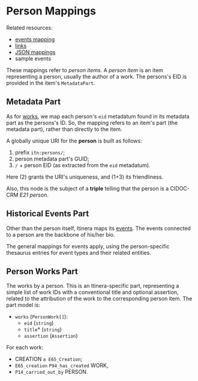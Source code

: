 # Person Mappings

Related resources:

- [events mapping](events.md)
- [links](links.md)
- [JSON mappings](code/person-mappings.json)
- sample events

These mappings refer to _person items_. A _person item_ is an item representing a person, usually the author of a work. The persons's EID is provided in the item's `MetadataPart`.

## Metadata Part

As for [works](work-mappings.md#metadata-part), we map each person's `eid` metadatum found in its metadata part as the persons's ID. So, the mapping refers to an item's part (the metadata part), rather than directly to the item.

A globally unique URI for the **person** is built as follows:

1. prefix `itn:persons/`;
2. person metadata part's GUID;
3. `/` + person EID (as extracted from the `eid` metadatum).

Here (2) grants the URI's uniqueness, and (1+3) its friendliness.

Also, this node is the subject of a **triple** telling that the person is a CIDOC-CRM _E21 person_.

## Historical Events Part

Other than the person itself, Itinera maps its [events](events.md). The events connected to a person are the backbone of his/her bio.

The general mappings for events apply, using the person-specific thesaurus entries for event types and their related entities.

## Person Works Part

The works by a person. This is an Itinera-specific part, representing a simple list of work IDs with a conventional title and optional assertion, related to the attribution of the work to the corresponding person item. The part model is:

- `works` (`PersonWork[]`):
  - `eid` (`string`)
  - `title`\* (`string`)
  - `assertion` (`Assertion`)

For each work:

- CREATION `a E65_Creation`;
- `E65_creation` `P94_has_created` WORK,
- `P14_carried_out_by` PERSON.
